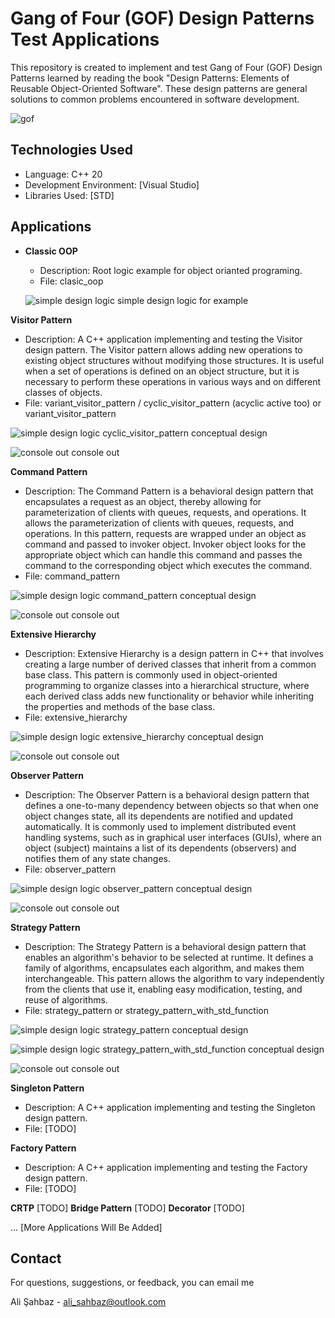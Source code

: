 # Gang of Four (GOF) Design Patterns Test Applications

This repository is created to implement and test Gang of Four (GOF) Design Patterns learned by reading the book "Design Patterns: Elements of Reusable Object-Oriented Software". These design patterns are general solutions to common problems encountered in software development.

![gof](book/book.png)

## Technologies Used

- Language: C++ 20
- Development Environment: [Visual Studio]
- Libraries Used: [STD]

## Applications

- **Classic OOP**
  - Description: Root logic example for object orianted programing.
  - File: clasic_oop
 
   ![simple design logic](clasic_oop/logic.png)
   simple design logic for example
 
 **Visitor Pattern**
  - Description: A C++ application implementing and testing the Visitor design pattern. The Visitor pattern allows adding new operations to existing object structures without modifying those structures. It is useful when a set of operations is defined on an object structure, but it is necessary to perform these operations in various ways and on different classes of objects.
  - File: variant_visitor_pattern / cyclic_visitor_pattern (acyclic active too) or variant_visitor_pattern

 ![simple design logic](cyclic_visitor_pattern/logic.png)
cyclic_visitor_pattern conceptual design
  
 ![console out](cyclic_visitor_pattern/console_out.png)
 console out

 **Command Pattern**
  - Description: The Command Pattern is a behavioral design pattern that encapsulates a request as an object, thereby allowing for parameterization of clients with queues, requests, and operations. It allows the parameterization of clients with queues, requests, and operations. In this pattern, requests are wrapped under an object as command and passed to invoker object. Invoker object looks for the appropriate object which can handle this command and passes the command to the corresponding object which executes the command.
  - File: command_pattern

![simple design logic](command_pattern/logic.png)
command_pattern conceptual design
  
 ![console out](command_pattern/out.png)
 console out

 **Extensive Hierarchy**
  - Description: Extensive Hierarchy is a design pattern in C++ that involves creating a large number of derived classes that inherit from a common base class. This pattern is commonly used in object-oriented programming to organize classes into a hierarchical structure, where each derived class adds new functionality or behavior while inheriting the properties and methods of the base class.
  - File: extensive_hierarchy

 ![simple design logic](extensive_hierarchy/logic.png)
extensive_hierarchy conceptual design
  
 ![console out](extensive_hierarchy/out.png)
 console out

**Observer Pattern**
  - Description: The Observer Pattern is a behavioral design pattern that defines a one-to-many dependency between objects so that when one object changes state, all its dependents are notified and updated automatically. It is commonly used to implement distributed event handling systems, such as in graphical user interfaces (GUIs), where an object (subject) maintains a list of its dependents (observers) and notifies them of any state changes.
  - File: observer_pattern

 ![simple design logic](observer_pattern/logic.png)
observer_pattern conceptual design
  
 ![console out](observer_pattern/out.png)
 console out

 **Strategy Pattern**
  - Description: The Strategy Pattern is a behavioral design pattern that enables an algorithm's behavior to be selected at runtime. It defines a family of algorithms, encapsulates each algorithm, and makes them interchangeable. This pattern allows the algorithm to vary independently from the clients that use it, enabling easy modification, testing, and reuse of algorithms.
  - File: strategy_pattern or strategy_pattern_with_std_function

 ![simple design logic](strategy_pattern/logic.png)
strategy_pattern conceptual design

 ![simple design logic](strategy_pattern_with_std_function/logic.png)
strategy_pattern_with_std_function conceptual design
  
 ![console out](strategy_pattern/out.png)
 console out
 
 **Singleton Pattern**
  - Description: A C++ application implementing and testing the Singleton design pattern.
  - File: [TODO]

 **Factory Pattern**
  - Description: A C++ application implementing and testing the Factory design pattern.
  - File: [TODO]

**CRTP**   [TODO]
**Bridge Pattern**   [TODO]
**Decorator**   [TODO]
 
... [More Applications Will Be Added]


## Contact

For questions, suggestions, or feedback, you can email me
 
Ali Şahbaz - 
ali_sahbaz@outlook.com
